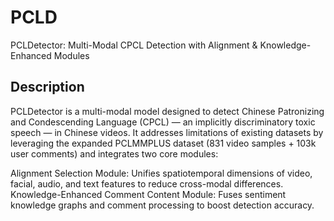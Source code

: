 # PCLD
PCLDetector: Multi-Modal CPCL Detection with Alignment & Knowledge-Enhanced Modules

## Description
PCLDetector is a multi-modal model designed to detect Chinese Patronizing and Condescending Language (CPCL) — an implicitly discriminatory toxic speech — in Chinese videos. It addresses limitations of existing datasets by leveraging the expanded PCLMMPLUS dataset (831 video samples + 103k user comments) and integrates two core modules:

Alignment Selection Module: Unifies spatiotemporal dimensions of video, facial, audio, and text features to reduce cross-modal differences.
Knowledge-Enhanced Comment Content Module: Fuses sentiment knowledge graphs and comment processing to boost detection accuracy.
